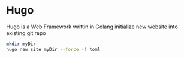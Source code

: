 # Hugo
Hugo is a Web Framework writtin in Golang
initialize new website into existing git repo
```sh
mkdir myDir
hugo new site myDir --force -f toml
```

